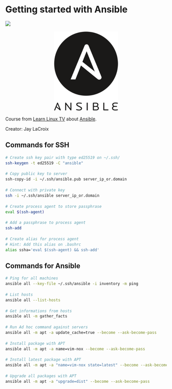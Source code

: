# Getting started with Ansible
![](https://img.shields.io/badge/status-progress-blue)

<p align="center">
<img src=".github/logo.png">
</p>

Course from [Learn Linux TV](https://www.youtube.com/@LearnLinuxTV) about [Ansible](https://youtube.com/playlist?list=PLT98CRl2KxKEUHie1m24-wkyHpEsa4Y70&si=4yVFiKpWzec0q8lS).

Creator: Jay LaCroix

## Commands for SSH

```bash
# Create ssh key pair with type ed25519 on ~/.ssh/
ssh-keygen -t ed25519 -C "ansible"

# Copy public key to server
ssh-copy-id -i ~/.ssh/ansible.pub server_ip_or.domain

# Connect with private key
ssh -i ~/.ssh/ansible server_ip_or.domain

# Create process agent to store passphrase
eval $(ssh-agent)

# Add a passphrase to process agent
ssh-add

# Create alias for process agent
# Hint: Add this alias on .bashrc
alias ssha='eval $(ssh-agent) && ssh-add'
```

## Commands for Ansible

```bash
# Ping for all machines
ansible all --key-file ~/.ssh/ansible -i inventory -m ping

# List hosts
ansible all --list-hosts

# Get informations from hosts
ansible all -m gather_facts

# Run Ad hoc command against servers
ansible all -m apt -a update_cache=true --become --ask-become-pass

# Install package with APT
ansible all -m apt -a name=vim-nox --become --ask-become-pass

# Install latest package with APT
ansible all -m apt -a "name=vim-nox state=latest" --become --ask-become-pass

# Upgrade all packages with APT
ansible all -m apt -a "upgrade=dist" --become --ask-become-pass
```
